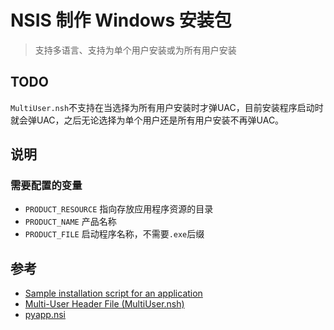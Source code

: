 # NSIS 制作 Windows 安装包
> 支持多语言、支持为单个用户安装或为所有用户安装

## TODO
`MultiUser.nsh`不支持在当选择为所有用户安装时才弹UAC，目前安装程序启动时就会弹UAC，之后无论选择为单个用户还是所有用户安装不再弹UAC。

## 说明
### 需要配置的变量
- `PRODUCT_RESOURCE` 指向存放应用程序资源的目录
- `PRODUCT_NAME` 产品名称
- `PRODUCT_FILE` 启动程序名称，不需要`.exe`后缀

## 参考
- [Sample installation script for an application](https://nsis.sourceforge.io/Sample_installation_script_for_an_application)
- [Multi-User Header File (MultiUser.nsh)](https://nsis.sourceforge.io/Docs/MultiUser/Readme.html)
- [pyapp.nsi](https://github.com/takluyver/pynsist/blob/master/nsist/pyapp.nsi)